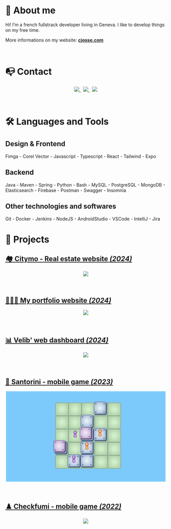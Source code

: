 # 👦 About me

Hi! I’m a french fullstrack developer living in Geneva. I like to develop things on my free time.

More informations on my website: **[cjosse.com](https://www.cjosse.com/)**

<br>

# 📭 Contact
<p align="center">
	<a href="https://www.linkedin.com/in/clement-josse/">
		<img src="https://img.shields.io/badge/-LINKEDIN-0077B5?style=for-the-badge&logo=linkedin&logoColor=white">
	</a>
	<span>&nbsp;</span>
	<a href="mailto:clement.b.josse@gmail.com">
		<img src="https://img.shields.io/badge/-MAIL-D14836?style=for-the-badge&logo=gmail&logoColor=white">
	</a>
	<span>&nbsp;</span>
	<a href="https://www.cjosse.com/">
		<img src="https://img.shields.io/badge/-Cjosse.COM-000000?style=for-the-badge&logo=react&logoColor=white">
	</a>
</p>

<br>

# 🛠️ Languages and Tools
## Design & Frontend
Fimga - Corel Vector - Javascript - Typescript - React - Tailwind - Expo

## Backend
Java - Maven - Spring - Python - Bash - MySQL - PostgreSQL - MongoDB - Elasticsearch - Firebase - Postman - Swagger - Insomnia

## Other technologies and softwares
Git - Docker - Jenkins - NodeJS - AndroidStudio - VSCode - IntelliJ - Jira

# 📂 Projects

## [🏘️ Citymo - Real estate website *(2024)*](https://github.com/clementjosse/citymo)


<p align="center">
	<a href="https://github.com/clementjosse/citymo"><img src="./assets/citymo.gif" width="500"></a>
</p>

<br>

## [👩🏻‍💻 My portfolio website *(2024)*](https://github.com/clementjosse/portfolio)


<p align="center">
	<a href="https://github.com/clementjosse/portfolio"><img src="./assets/portfolio.gif" width="500"></a>
</p>

<br>

## [📊 Velib' web dashboard *(2024)*](https://github.com/clementjosse/velib)


<p align="center">
	<a href="https://github.com/clementjosse/velib"><img src="./assets/velib.gif" width="500"></a>
</p>

<br>

## [🔵 Santorini - mobile game *(2023)*](https://github.com/clementjosse/santorini)


<p align="center">
	<a href="https://github.com/angeluriot/Minecraft_clone"><img src="./assets/santorini.gif" width="500"></a>
</p>

<br>

## [♟️ Checkfumi - mobile game *(2022)*](https://github.com/clementjosse/Checkfumi)


<p align="center">
	<a href="https://github.com/clementjosse/Checkfumi"><img src="./assets/checkfumi.gif" width="500"></a>
</p>

<br>
